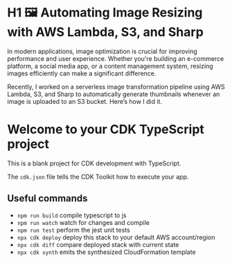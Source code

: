 # H1 🖼️ Automating Image Resizing with AWS Lambda, S3, and Sharp


In modern applications, image optimization is crucial for improving performance and user experience. Whether you're building an e-commerce platform, a social media app, or a content management system, resizing images efficiently can make a significant difference.

Recently, I worked on a serverless image transformation pipeline using AWS Lambda, S3, and Sharp to automatically generate thumbnails whenever an image is uploaded to an S3 bucket. Here’s how I did it.



# Welcome to your CDK TypeScript project

This is a blank project for CDK development with TypeScript.

The `cdk.json` file tells the CDK Toolkit how to execute your app.

## Useful commands

* `npm run build`   compile typescript to js
* `npm run watch`   watch for changes and compile
* `npm run test`    perform the jest unit tests
* `npx cdk deploy`  deploy this stack to your default AWS account/region
* `npx cdk diff`    compare deployed stack with current state
* `npx cdk synth`   emits the synthesized CloudFormation template
